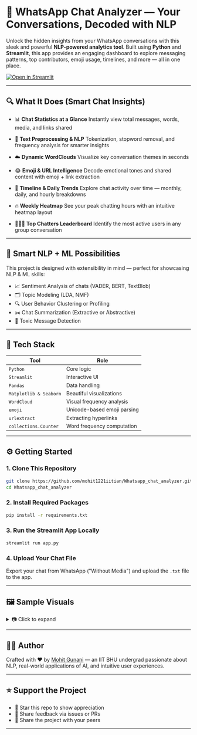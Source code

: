 # 💬 WhatsApp Chat Analyzer — Your Conversations, Decoded with NLP

Unlock the hidden insights from your WhatsApp conversations with this sleek and powerful **NLP-powered analytics tool**. Built using **Python** and **Streamlit**, this app provides an engaging dashboard to explore messaging patterns, top contributors, emoji usage, timelines, and more — all in one place.

[![Open in Streamlit](https://static.streamlit.io/badges/streamlit_badge_black_white.svg)](https://whatsappchatanalyzer-1221.streamlit.app/)


---

## 🔍 What It Does (Smart Chat Insights)

* 📊 **Chat Statistics at a Glance**
  Instantly view total messages, words, media, and links shared

* 🧹 **Text Preprocessing & NLP**
  Tokenization, stopword removal, and frequency analysis for smarter insights

* ☁️ **Dynamic WordClouds**
  Visualize key conversation themes in seconds

* 😂 **Emoji & URL Intelligence**
  Decode emotional tones and shared content with emoji + link extraction

* 📆 **Timeline & Daily Trends**
  Explore chat activity over time — monthly, daily, and hourly breakdowns

* 🔥 **Weekly Heatmap**
  See your peak chatting hours with an intuitive heatmap layout

* 🧑‍🤝‍🧑 **Top Chatters Leaderboard**
  Identify the most active users in any group conversation

---

## 🧠 Smart NLP + ML Possibilities

This project is designed with extensibility in mind — perfect for showcasing NLP & ML skills:

* 📈 Sentiment Analysis of chats (VADER, BERT, TextBlob)
* 🗂️ Topic Modeling (LDA, NMF)
* 🔍 User Behavior Clustering or Profiling
* ✂️ Chat Summarization (Extractive or Abstractive)
* 🚨 Toxic Message Detection

---

## 🧰 Tech Stack

| Tool                   | Role                        |
| ---------------------- | --------------------------- |
| `Python`               | Core logic                  |
| `Streamlit`            | Interactive UI              |
| `Pandas`               | Data handling               |
| `Matplotlib & Seaborn` | Beautiful visualizations    |
| `WordCloud`            | Visual frequency analysis   |
| `emoji`                | Unicode-based emoji parsing |
| `urlextract`           | Extracting hyperlinks       |
| `collections.Counter`  | Word frequency computation  |

---

## ⚙️ Getting Started

### 1. Clone This Repository

```bash
git clone https://github.com/mohit1221iitian/Whatsapp_chat_analyzer.git
cd Whatsapp_chat_analyzer
```

### 2. Install Required Packages

```bash
pip install -r requirements.txt
```

### 3. Run the Streamlit App Locally

```bash
streamlit run app.py
```

### 4. Upload Your Chat File

Export your chat from WhatsApp ("Without Media") and upload the `.txt` file to the app.

---

## 🖼️ Sample Visuals

<details>
<summary>📷 Click to expand</summary>

![Stats](screenshots/stats.png)
![Timeline Chart](screenshots/Timeline.png)
![Activity Map](screenshots/Activity_Map.png)
![WordCloud](screenshots/Wordcloud.png)
![Emoji Analysis](screenshots/emoji.png)
![Common Words Analysis](screenshots/most_common_words.png)


</details>

---

## 👨‍💻 Author

Crafted with ❤️ by [Mohit Gunani](https://github.com/mohit1221iitian) — an IIT BHU undergrad passionate about NLP, real-world applications of AI, and intuitive user experiences.

---

## ⭐ Support the Project

* 🌟 Star this repo to show appreciation
* 🧠 Share feedback via issues or PRs
* 🚀 Share the project with your peers

---
